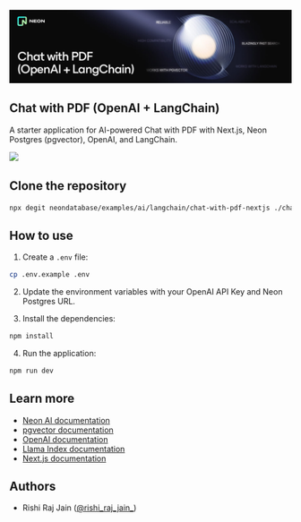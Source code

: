 [![github-pdf-langchain](/assets/images/github-pdf-langchain.jpg)](https://console.neon.tech/signup)

## Chat with PDF (OpenAI + LangChain)

A starter application for AI-powered Chat with PDF with Next.js, Neon Postgres (pgvector), OpenAI, and LangChain.

[![](https://vercel.com/button)](https://vercel.com/new/clone?repository-url=https://github.com/neondatabase/examples/tree/main/ai/langchain/chat-with-pdf-nextjs&env=POSTGRES_URL,OPENAI_API_KEY)

## Clone the repository

```bash
npx degit neondatabase/examples/ai/langchain/chat-with-pdf-nextjs ./chat-with-pdf-nextjs
```

## How to use

1. Create a `.env` file:

```bash
cp .env.example .env
```

2. Update the environment variables with your OpenAI API Key and Neon Postgres URL.

3. Install the dependencies:

```bash
npm install
```

4. Run the application:

```bash
npm run dev
```

## Learn more

- [Neon AI documentation](https://neon.tech/docs/ai/ai-intro)
- [pgvector documentation](https://github.com/pgvector/pgvector)
- [OpenAI documentation](https://platform.openai.com/docs/introduction)
- [Llama Index documentation](https://llama.meta.com/docs/get-started/)
- [Next.js documentation](https://nextjs.org/docs)

## Authors

- Rishi Raj Jain ([@rishi_raj_jain_](https://twitter.com/rishi_raj_jain_))
